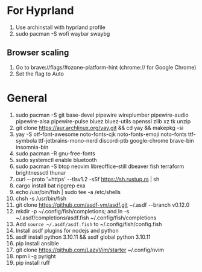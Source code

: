 # For Hyprland
1. Use archinstall with hyprland profile
2. sudo pacman -S wofi waybar swaybg

## Browser scaling
1. Go to brave://flags/#ozone-platform-hint (chrome:// for Google Chrome) 
3. Set the flag to Auto

# General
1. sudo pacman -S git base-devel pipewire wireplumber pipewire-audio pipewire-alsa pipewire-pulse bluez bluez-utils openssl zlib xz tk unzip
2. git clone https://aur.archlinux.org/yay.git && cd yay && makepkg -si
3. yay -S otf-font-awesome noto-fonts-cjk noto-fonts-emoji noto-fonts ttf-symbola ttf-jetbrains-mono-nerd discord-ptb google-chrome brave-bin insomnia-bin
4. sudo pacman -R gnu-free-fonts
5. sudo systemctl enable bluetooth
6. sudo pacman -S btop neovim libreoffice-still dbeaver fish terraform brightnessctl thunar
7. curl --proto '=https' --tlsv1.2 -sSf https://sh.rustup.rs | sh
8. cargo install bat ripgrep exa
9. echo /usr/bin/fish | sudo tee -a /etc/shells
10. chsh -s /usr/bin/fish
11. git clone https://github.com/asdf-vm/asdf.git ~/.asdf --branch v0.12.0
12. mkdir -p ~/.config/fish/completions; and ln -s ~/.asdf/completions/asdf.fish ~/.config/fish/completions
13. Add `source ~/.asdf/asdf.fish` to ~/.config/fish/config.fish
14. Install asdf plugins for nodejs and python
15. asdf install python 3.10.11 && asdf global python 3.10.11
18. pip install ansible
19. git clone https://github.com/LazyVim/starter ~/.config/nvim
20. npm i -g pyright
21. pip install ruff
